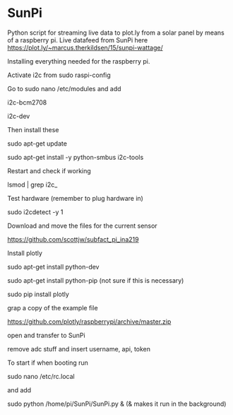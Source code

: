 # SunPi 
Python script for streaming live data to plot.ly from a solar panel by means of a raspberry pi.
Live datafeed from SunPi here https://plot.ly/~marcus.therkildsen/15/sunpi-wattage/

Installing everything needed for the raspberry pi.

Activate i2c from sudo raspi-config


Go to sudo nano /etc/modules and add

i2c-bcm2708

i2c-dev


Then install these

sudo apt-get update

sudo apt-get install -y python-smbus i2c-tools


Restart and check if working 

lsmod | grep i2c_


Test hardware (remember to plug hardware in)

sudo i2cdetect -y 1


Download and move the files for the current sensor

https://github.com/scottjw/subfact_pi_ina219


Install plotly 

sudo apt-get install python-dev

sudo apt-get install python-pip (not sure if this is necessary)

sudo pip install plotly 


grap a copy of the example file 

https://github.com/plotly/raspberrypi/archive/master.zip


open and transfer to SunPi

remove adc stuff and insert username, api, token


To start if when booting run 

sudo nano /etc/rc.local

and add 

sudo python /home/pi/SunPi/SunPi.py & (& makes it run in the background)
